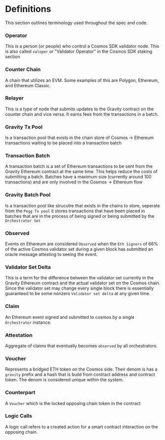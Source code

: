 <!--
order: 1
-->


# Definitions

This section outlines terminology used throughout the spec and code.

### Operator

This is a person (or people) who control a Cosmos SDK validator node. This is also called `valoper` or "Validator Operator" in the Cosmos SDK staking section

### Counter Chain

A chain that utilizes an EVM. Some examples of this are Polygon, Ethereum, and Ethereum Classic.

### Relayer

This is a type of node that submits updates to the Gravity contract on the counter chain and vice versa. It earns fees from the transactions in a batch.

### Gravity Tx Pool

Is a transaction pool that exists in the chain store of Cosmos -> Ethereum transactions waiting to be placed into a transaction batch

### Transaction Batch

A transaction batch is a set of Ethereum transactions to be sent from the Gravity Ethereum contract at the same time. This helps reduce the costs of submitting a batch. Batches have a maximum size (currently around 100 transactions) and are only involved in the Cosmos -> Ethereum flow

### Gravity Batch Pool

Is a transaction pool like strucutre that exists in the chains to store, seperate from the `Pegg Tx pool` it stores transactions that have been placed in batches that are in the process of being signed or being submitted by the `Orchestrator Set`

### Observed 

Events on Ethereum are considered `Observed` when the `Eth Signers` of 66% of the active Cosmos validator set during a given block has submitted an oracle message attesting to seeing the event.

### Validator Set Delta

This is a term for the difference between the validator set currently in the Gravity Ethereum contract and the actual validator set on the Cosmos chain. Since the validator set may change every single block there is essentially guaranteed to be some nonzero `Validator set delta` at any given time.

### Claim

An Ethereum event signed and submitted to cosmos by a single `Orchestrator` instance.

### Attestation

Aggregate of claims that eventually becomes `observed` by all orchestrators.

### Voucher

Represents a bridged ETH token on the Cosmos side. Their denom is has a `gravity` prefix and a hash that is build from contract address and contract token. The denom is considered unique within the system.

### Counterpart

A `Voucher` which is the locked opposing chain token in the contract

### Logic Calls

A logic call refers to a created action for a smart contract interaction on the opposing chain. 
